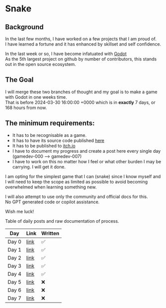 # Snake

## Background
In the last few months, I have worked on a few projects that I am proud of.  
I have learned a fortune and it has enhanced by skillset and self confidence.  

In the last week or so, I have become infatuated with [Godot](https://godotengine.org/)  
As the 5th largest project on github by number of contributors, this stands out in the open source ecosystem.  


## The Goal
I will merge these two branches of thought and my goal is to make a game with Godot in one weeks time.  
That is before 2024-03-30 16:00:00 +0000 which is in **exactly** 7 days, or 168 hours from now.  

## The minimum requirements:  
- It has to be recognisable as a game.  
- It has to have its source code published [here](https://github.com/444B/learning-godot/tree/main/snake)  
- It has to be published to [itch.io](https://444b.itch.io/)  
- I have to document my progress and create a post here every single day (gamedev-000 --> gamedev-007)  
- I have to work on this no matter how I feel or what other burden I may be carrying. I will get it done.  

I am opting for the simplest game that I can (snake) since I know myself and I will need to keep the scope as limited as possible to avoid becoming overwhelmed when learning something new.  

I will also attempt to use only the community and official docs for this.  
No GPT generated code or copilot assistance.  

Wish me luck!

Table of daily posts and raw documentation of process.  

| Day  | Link | Written |
| ------------- | ------------- | ------------- | 
| Day 0  | [link](https://github.com/444B/learning-godot/tree/main/snake/docs/gamedev-000.md)  |✅|
| Day 1  | [link](https://github.com/444B/learning-godot/tree/main/snake/docs/gamedev-001.md)  |✅|
| Day 2  | [link](https://github.com/444B/learning-godot/tree/main/snake/docs/gamedev-002.md)  |✅|
| Day 3  | [link](https://github.com/444B/learning-godot/tree/main/snake/docs/gamedev-003.md)  |✅|
| Day 4  | [link](https://github.com/444B/learning-godot/tree/main/snake/docs/gamedev-004.md)  |✅|
| Day 5  | [link](https://github.com/444B/learning-godot/tree/main/snake/docs/gamedev-005.md)  |❌|
| Day 6  | [link](https://github.com/444B/learning-godot/tree/main/snake/docs/gamedev-006.md)  |❌|
| Day 7  | [link](https://github.com/444B/learning-godot/tree/main/snake/docs/gamedev-007.md)  |❌|